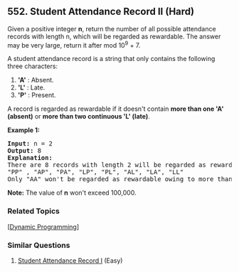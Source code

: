 <!--|This file generated by command(leetcode description); DO NOT EDIT.    |-->
<!--+----------------------------------------------------------------------+-->
<!--|@author    Openset <openset.wang@gmail.com>                           |-->
<!--|@link      https://github.com/openset                                 |-->
<!--|@home      https://github.com/openset/leetcode                        |-->
<!--+----------------------------------------------------------------------+-->

## 552. Student Attendance Record II (Hard)

<p>Given a positive integer <b>n</b>, return the number of all possible attendance records with length n, which will be regarded as rewardable. The answer may be very large, return it after mod 10<sup>9</sup> + 7.</p>

<p>A student attendance record is a string that only contains the following three characters:</p>

<p>
<ol>
<li><b>'A'</b> : Absent. </li>
<li><b>'L'</b> : Late.</li>
<li> <b>'P'</b> : Present. </li>
</ol>
</p>

<p>
A record is regarded as rewardable if it doesn't contain <b>more than one 'A' (absent)</b> or <b>more than two continuous 'L' (late)</b>.</p>

<p><b>Example 1:</b><br />
<pre>
<b>Input:</b> n = 2
<b>Output:</b> 8 
<b>Explanation:</b>
There are 8 records with length 2 will be regarded as rewardable:
"PP" , "AP", "PA", "LP", "PL", "AL", "LA", "LL"
Only "AA" won't be regarded as rewardable owing to more than one absent times. 
</pre>
</p>

<p><b>Note:</b>
The value of <b>n</b> won't exceed 100,000.
</p>




### Related Topics
  [[Dynamic Programming](https://github.com/openset/leetcode/tree/master/tag/dynamic-programming/README.md)]

### Similar Questions
  1. [Student Attendance Record I](https://github.com/openset/leetcode/tree/master/problems/student-attendance-record-i) (Easy)
